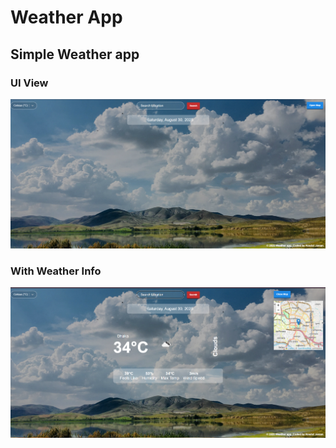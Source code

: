 # Weather App

## Simple Weather app 


### UI View
![Weather Report](src/images/weather-app-1.png)  

### With Weather Info
![Weather Report](src/images/weather-app-2.png)  
